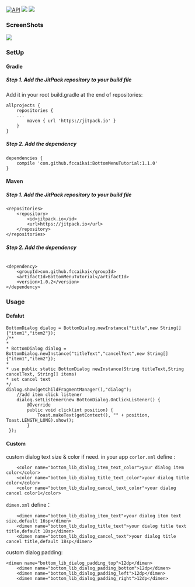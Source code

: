 [![API](https://img.shields.io/badge/API-14%2B-brightgreen.svg?style=flat)](https://android-arsenal.com/api?level=14)
[![](https://jitpack.io/v/fccaikai/BottomMenuTutorial.svg)](https://jitpack.io/#fccaikai/BottomMenuTutorial)
[![](https://img.shields.io/badge/Author-caikai-brightgreen.svg)](https://github.com/fccaikai)
### ScreenShots

![](https://ww1.sinaimg.cn/large/006tNc79gy1fdua399ng7g308w0ftwk9.gif)

### SetUp
#### Gradle   


##### Step 1. Add the JitPack repository to your build file

Add it in your root build.gradle at the end of repositories:

```
allprojects {
	repositories {
	...
		maven { url 'https://jitpack.io' }
	}
}
```
##### Step 2. Add the dependency

```
dependencies {
	compile 'com.github.fccaikai:BottomMenuTutorial:1.1.0'
}
```

#### Maven

##### Step 1. Add the JitPack repository to your build file


```
<repositories>
	<repository>
		<id>jitpack.io</id>
		<url>https://jitpack.io</url>
	</repository>
</repositories>
```

##### Step 2. Add the dependency

```

<dependency>
	<groupId>com.github.fccaikai</groupId>
	<artifactId>BottomMenuTutorial</artifactId>
	<version>1.0.2</version>
</dependency>
```

### Usage

#### Defalut

```
BottomDialog dialog = BottomDialog.newInstance("title",new String[]{"item1","item2"});
/**
*
* BottomDialog dialog = BottomDialog.newInstance("titleText","cancelText",new String[]{"item1","item2"});
*
* use public static BottomDialog newInstance(String titleText,String cancelText, String[] items)
* set cancel text
*/
dialog.show(getChildFragmentManager(),"dialog");
    //add item click listener
    dialog.setListener(new BottomDialog.OnClickListener() {
        @Override
        public void click(int position) {
            Toast.makeText(getContext(), "" + position, Toast.LENGTH_LONG).show();
        }
 });
```
#### Custom
custom dialog text size & color if need.
in your app ```corlor.xml``` define :
```
    <color name="bottom_lib_dialog_item_text_color">your dialog item color</color>
    <color name="bottom_lib_dialog_title_text_color">your dialog title color</color>
    <color name="bottom_lib_dialog_cancel_text_color">your dialog cancel color1</color>
```

```dimen.xml``` define：

```
    <dimen name="bottom_lib_dialog_item_text">your dialog item text size,default 16sp</dimen>
    <dimen name="bottom_lib_dialog_title_text">your dialog title text title,default 18sp</dimen>
    <dimen name="bottom_lib_dialog_cancel_text">your dialog title cancel title,default 18sp</dimen>
```

custom dialog padding:

```
<dimen name="bottom_lib_dialog_padding_top">12dp</dimen>
    <dimen name="bottom_lib_dialog_padding_bottom">12dp</dimen>
    <dimen name="bottom_lib_dialog_padding_left">12dp</dimen>
    <dimen name="bottom_lib_dialog_padding_right">12dp</dimen>
```